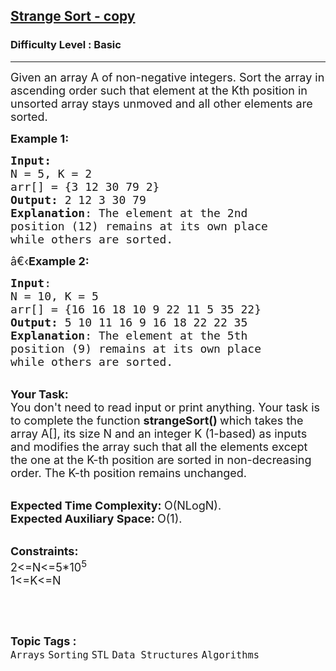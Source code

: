 <h2><a href="https://www.geeksforgeeks.org/problems/strange-sort4316/1?page=1&category=Sorting,two-pointer-algorithm&difficulty=Basic&status=unsolved&sortBy=submissions">Strange Sort - copy</a></h2><h3>Difficulty Level : Basic</h3><hr><div class="problems_problem_content__Xm_eO"><p><span style="font-size:18px">Given an array A of non-negative integers.&nbsp;Sort the array in ascending order such that element at the Kth position in unsorted array stays unmoved and all other elements are sorted.&nbsp;</span></p>

<p><span style="font-size:18px"><strong>Example 1:</strong></span></p>

<pre><span style="font-size:18px"><strong>Input:</strong>
N = 5, K = 2
arr[] = {3 12 30 79 2}
<strong>Output:</strong> 2 12 3 30 79
<strong>Explanation</strong>: The element at the 2nd 
position (12) remains at its own place 
while others are sorted.</span>
</pre>

<p><span style="font-size:18px">â€‹<strong>Example 2:</strong></span></p>

<pre><span style="font-size:18px"><strong>Input</strong>: 
N = 10, K = 5
arr[] = {16 16 18 10 9 22 11 5 35 22</span><span style="font-size:18px">}
<strong>Output:</strong> 5 10 11 16 9 16 18 22 22 35
<strong>Explanation</strong>: The element at the 5th 
position (9) remains at its own place
while others are sorted.</span></pre>

<p><br>
<span style="font-size:18px"><strong>Your Task:</strong><br>
You don't need to read input or print anything. Your task is to complete the function&nbsp;<strong>strangeSort()&nbsp;</strong>which takes the array A[], its size N and an integer K (1-based)&nbsp;as inputs and modifies the array such that all the elements except the one at the K-th position are sorted in non-decreasing order. The K-th position remains unchanged.</span></p>

<p><br>
<span style="font-size:18px"><strong>Expected Time Complexity:&nbsp;</strong>O(NLogN).<br>
<strong>Expected Auxiliary Space:&nbsp;</strong>O(1).</span></p>

<p><br>
<span style="font-size:18px"><strong>Constraints:</strong><br>
2&lt;=N&lt;=5*10<sup>5</sup><br>
1&lt;=K&lt;=N</span></p>

<p>&nbsp;</p>
</div><br><p><span style=font-size:18px><strong>Topic Tags : </strong><br><code>Arrays</code>&nbsp;<code>Sorting</code>&nbsp;<code>STL</code>&nbsp;<code>Data Structures</code>&nbsp;<code>Algorithms</code>&nbsp;